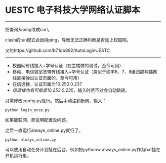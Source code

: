 # UESTC 电子科技大学网络认证脚本
------------------------------
把查询从ping改成curl。

clash的tun模式会劫持ping，导致无法正确判断是否连上校园网。

叉的https://github.com/b71db892/AutoLoginUESTC

---

- 校园网有线接入+学号认证（在主楼做的测试，至今可用）
- 移动、电信寝室宽带有线接入+学号认证（类似于硕丰6、7、8组团那种插网线直接弹出认证页面的，至今可用）
- 在信通楼，认证页面为10.253.0.237
- *信通楼也有可能是10.253.0.235*，输入时若不对会自动跳转。
  
只需修改config.py就行。然后手动注销断网，输入：
```angular2html
python login_once.py
```
如果能联网，那说明配置没问题。

之后一直运行always_online.py就行了。
```angular2html
python always_online.py  
```

可以使用自动任务计划挂在后台，例如把pythonw always_online.py作为bat挂在开机运行里。
